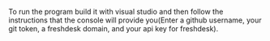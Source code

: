 To run the program build it with visual studio and then follow the instructions that the console will provide you(Enter a github username, your git token,
a freshdesk domain, and your api key for freshdesk).
